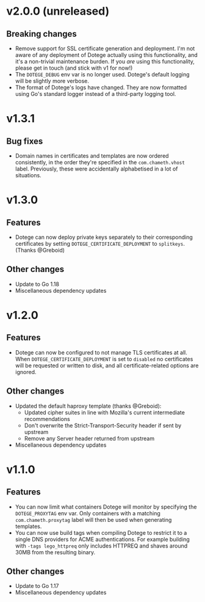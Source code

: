 # v2.0.0 (unreleased)

## Breaking changes

* Remove support for SSL certificate generation and deployment. I'm not aware
  of any deployment of Dotege actually using this functionality, and it's a
  non-trivial maintenance burden. If you _are_ using this functionality, please
  get in touch (and stick with v1 for now!)
* The `DOTEGE_DEBUG` env var is no longer used. Dotege's default logging will
  be slightly more verbose.
* The format of Dotege's logs have changed. They are now formatted using Go's
  standard logger instead of a third-party logging tool.

# v1.3.1

## Bug fixes

* Domain names in certificates and templates are now ordered consistently,
  in the order they're specified in the `com.chameth.vhost` label. Previously,
  these were accidentally alphabetised in a lot of situations.

# v1.3.0

## Features

* Dotege can now deploy private keys separately to their corresponding
  certificates by setting `DOTEGE_CERTIFICATE_DEPLOYMENT` to `splitkeys`.
  (Thanks @Greboid)

## Other changes

* Update to Go 1.18
* Miscellaneous dependency updates

# v1.2.0

## Features

* Dotege can now be configured to not manage TLS certificates at all.
  When `DOTEGE_CERTIFICATE_DEPLOYMENT` is set to `disabled` no certificates
  will be requested or written to disk, and all certificate-related options
  are ignored.

## Other changes

* Updated the default haproxy template (thanks @Greboid):
  * Updated cipher suites in line with Mozilla's current intermediate recommendations
  * Don't overwrite the Strict-Transport-Security header if sent by upstream
  * Remove any Server header returned from upstream
* Miscellaneous dependency updates

# v1.1.0

## Features

* You can now limit what containers Dotege will monitor by specifying the
  `DOTEGE_PROXYTAG` env var. Only containers with a matching `com.chameth.proxytag`
  label will then be used when generating templates.
* You can now use build tags when compiling Dotege to restrict it to a single
  DNS providers for ACME authentications. For example building with
  `-tags lego_httpreq` only includes HTTPREQ and shaves around 30MB from the
  resulting binary.

## Other changes

* Update to Go 1.17
* Miscellaneous dependency updates
